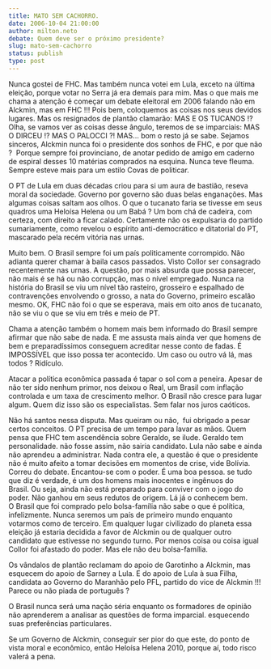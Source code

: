 ```yaml
---
title: MATO SEM CACHORRO.
date: 2006-10-04 21:00:00
author: milton.neto
debate: Quem deve ser o próximo presidente?
slug: mato-sem-cachorro
status: publish 
type: post
---
```


Nunca gostei de FHC. Mas também nunca votei em Lula, exceto na última eleição, porque votar no Serra já era demais para mim. Mas o que mais me chama a atenção é começar um debate eleitoral em 2006 falando não em Alckmin, mas em FHC !!! Pois bem, coloquemos as coisas nos seus devidos lugares. Mas os resignados de plantão clamarão: MAS E OS TUCANOS !? Olha, se vamos ver as coisas desse ângulo, teremos de se imparciais: MAS O DIRCEU !? MAS O PALOCCI ?! MAS... bom o resto já se sabe. Sejamos sinceros, Alckmin nunca foi o presidente dos sonhos de FHC, e por que não ?  Porque sempre foi provinciano, de anotar pedido de amigo em caderno de espiral desses 10 matérias comprados na esquina. Nunca teve fleuma. Sempre esteve mais para um estilo Covas de politicar. 


O PT de Lula em duas décadas criou para si um aura de bastião, reseva moral da sociedade. Governo por governo são duas belas enganações. Mas algumas coisas saltam aos olhos. O que o tucanato faria se tivesse em seus quadros uma Heloísa Helena ou um Babá ? Um bom chá de cadeira, com certeza, com direito a ficar calado. Certamente não os expulsaria do partido sumariamente, como revelou o espírito anti-democrático e ditatorial do PT, mascarado pela recém vitória nas urnas.


Muito bem. O Brasil sempre foi um país politicamente corrompido. Não adianta querer chamar à baila casos passados. Visto Collor ser consagrado recentemente nas urnas. A questão, por mais absurda que possa parecer, não mais é se há ou não corrupção, mas o nível empregado. Nunca na história do Brasil se viu um nível tão rasteiro, grosseiro e espalhado de contravenções envolvendo o grosso, a nata do Governo, primeiro escalão mesmo. OK, FHC não foi o que se esperava, mais em oito anos de tucanato, não se viu o que se viu em três e meio de PT. 


Chama a atenção também o homem mais bem informado do Brasil sempre afirmar que não sabe de nada. E me assusta mais ainda ver que homens de bem e preparadíssimos conseguem acreditar nesse conto de fadas. É IMPOSSÍVEL que isso possa ter acontecido. Um caso ou outro vá lá, mas todos ? Ridículo.


Atacar a política econômica passada é tapar o sol com a peneira. Apesar de não ter sido nenhum primor, nos deixou o Real, um Brasil com inflação controlada e um taxa de crescimento melhor. O Brasil não cresce para lugar algum. Quem diz isso são os especialistas. Sem falar nos juros caóticos. 


Não há santos nessa disputa. Mas queiram ou não,  fui obrigado a pesar certos conceitos. O PT precisa de um tempo para lavar as mãos. Quem pensa que FHC tem ascendência sobre Geraldo, se ilude. Geraldo tem personalidade. não fosse assim, não sairia candidato. Lula não sabe e ainda não aprendeu a administrar. Nada contra ele, a questão é que o presidente não é muito afeito a tomar decisões em momentos de crise, vide Bolívia. Correu do debate. Encantou-se com o poder. É uma boa pessoa. se tudo que diz é verdade, é um dos homens mais inocentes e ingênuos do Brasil. Ou seja, ainda não está preparado para conviver com o jogo do poder. Não ganhou em seus redutos de origem. Lá já o conhecem bem. O Brasil que foi comprado pelo bolsa-família não sabe o que é política, infelizmente. Nunca seremos um país de primeiro mundo enquanto votarmos como de terceiro. Em qualquer lugar civilizado do planeta essa eleição já estaria decidida a favor de Alckmin ou de qualquer outro candidato que estivesse no segundo turno. Por menos coisa ou coisa igual Collor foi afastado do poder. Mas ele não deu bolsa-família. 


Os vândalos de plantão reclamam do apoio de Garotinho a Alckmin, mas esquecem do apoio de Sarney a Lula. E do apoio de Lula à sua Filha, candidata ao Governo do Maranhão pelo PFL, partido do vice de Alckmin !!! Parece ou não piada de português ?


O Brasil nunca será uma nação séria enquanto os formadores de opinião não aprenderem a analisar as questões de forma imparcial. esquecendo suas preferências particulares.


Se um Governo de Alckmin, conseguir ser pior do que este, do ponto de vista moral e econômico, então Heloísa Helena 2010, porque aí, todo risco valerá a pena.


 


